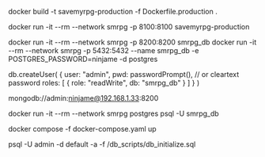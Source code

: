 docker build -t savemyrpg-production -f Dockerfile.production .

docker run -it --rm --network smrpg -p 8100:8100 savemyrpg-production

docker run -it --rm --network smrpg -p 8200:8200 smrpg_db
docker run -it --rm --network smrpg -p 5432:5432 --name smrpg_db -e POSTGRES_PASSWORD=ninjame -d postgres

db.createUser(
  {
    user: "admin",
    pwd:  passwordPrompt(),   // or cleartext password
    roles: [ { role: "readWrite", db: "smrpg_db" } ]
  }
)

mongodb://admin:ninjame@192.168.1.33:8200

docker run -it --rm --network smrpg postgres psql -U smrpg_db

docker compose -f docker-compose.yaml up

psql -U admin -d default -a -f /db_scripts/db_initialize.sql